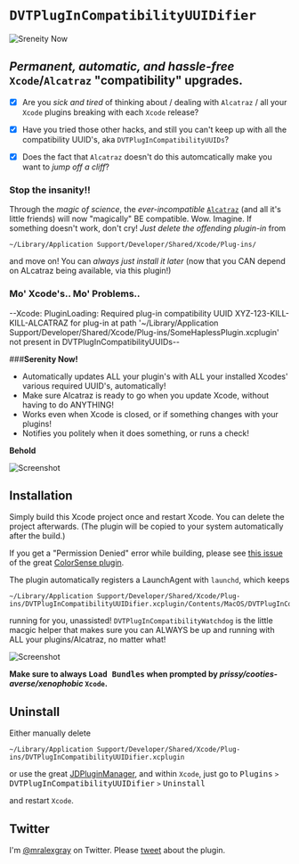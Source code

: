 
# `DVTPlugInCompatibilityUUIDifier`

![Sreneity Now](https://github.com/mralexgray/DVTPlugInCompatibilityUUIDifier/raw/master/Screenshots/alcatraz.art.png)

## _Permanent, automatic, and hassle-free_ `Xcode`/`Alcatraz` "compatibility" upgrades.

- [x] Are you *sick and tired* of thinking about / dealing with `Alcatraz` / all your `Xcode` plugins breaking with each `Xcode` release?

- [x] Have you tried those other hacks, and still you can't keep up with all the compatibility UUID's, aka `DVTPlugInCompatibilityUUIDs`?

- [x] Does the fact that `Alcatraz` doesn't do this automcatically make you want to _jump off a cliff_?

### Stop the insanity!!

Through the _magic of science_, the _ever-incompatible_ [`Alcatraz`](http://alcatraz.io) (and all it's little friends) will now "magically" BE compatible.  Wow.  Imagine.  If something doesn't work, don't cry!  *Just delete the offending plugin-in* from 

    ~/Library/Application Support/Developer/Shared/Xcode/Plug-ins/
		
and move on!  You can _always just install it later_ (now that you CAN depend on ALcatraz being available, via this plugin!)  

### Mo' Xcode's.. Mo' Problems..

--Xcode: PluginLoading: Required plug-in compatibility UUID XYZ-123-KILL-KILL-ALCATRAZ for plug-in at path '~/Library/Application Support/Developer/Shared/Xcode/Plug-ins/SomeHaplessPlugin.xcplugin' not present in DVTPlugInCompatibilityUUIDs--


###**Serenity Now!**

- Automatically updates ALL your plugin's with ALL your installed Xcodes' various required UUID's, automatically!
- Make sure Alcatraz is ready to go when you update Xcode, without having to do ANYTHING!
- Works even when Xcode is closed, or if something changes with your plugins!
- Notifies you politely when it does something, or runs a check!

**Behold**

![Screenshot](https://github.com/mralexgray/DVTPlugInCompatibilityUUIDifier/raw/master/Screenshots/notification.png "Notifications!")

## Installation

Simply build this Xcode project once and restart Xcode. You can delete the project afterwards. (The plugin will be copied to your system automatically after the build.)

If you get a "Permission Denied" error while building, please see [this issue](https://github.com/omz/ColorSense-for-Xcode/issues/1) of the great [ColorSense plugin](https://github.com/omz/ColorSense-for-Xcode/).

The plugin automatically registers a LaunchAgent with `launchd`, which keeps 
 
    ~/Library/Application Support/Developer/Shared/Xcode/Plug-ins/DVTPlugInCompatibilityUUIDifier.xcplugin/Contents/MacOS/DVTPlugInCompatibilityWatchdog

 running for you, unassisted!  `DVTPlugInCompatibilityWatchdog` is the little macgic helper that makes sure you can ALWAYS be up and running with ALL your plugins/Alcatraz, no matter what!

![Screenshot](https://github.com/mralexgray/DVTPlugInCompatibilityUUIDifier/raw/master/Screenshots/xcode.hates.you.png "WAAAA. No cooties!")

**Make sure to always <kbd>Load Bundles</kbd> when prompted by _prissy/cooties-averse/xenophobic_ `Xcode`.**

## Uninstall

Either manually delete 

    ~/Library/Application Support/Developer/Shared/Xcode/Plug-ins/DVTPlugInCompatibilityUUIDifier.xcplugin

or use the great [JDPluginManager](https://github.com/jaydee3/JDPluginManager), and within `Xcode`, just go to <kbd>Plugins</kbd> `>` <kbd>DVTPlugInCompatibilityUUIDifier</kbd> `>` <kbd>Uninstall</kbd> 

and restart `Xcode`.

## Twitter

I'm [@mralexgray](http://twitter.com/mralexgray) on Twitter. Please [tweet](https://twitter.com/intent/tweet?button_hashtag=DVTPlugInCompatibilityUUIDifier&text=Permanent%2C+automatic%2C+and+hassle-free+Xcode%2FAlcatraz+upgrades.%20http%3A%2F%2Flinks.mrgray.com%2FMoPluginsMoProblems&via=mralexgray) about the plugin. 